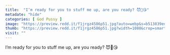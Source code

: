 ```yaml
---
title:  "I’m ready for you to stuff me up, are you ready? 😈🤤😘"
metadate: "hide"
categories: [ God Pussy ]
image: "https://preview.redd.it/f1jrgz4586p51.jpg?auto=webp&s=b513839eda0cd72ceae63d138297756decfd2eec"
thumb: "https://preview.redd.it/f1jrgz4586p51.jpg?width=1080&crop=smart&auto=webp&s=cb6500f5ac8f2742c29de13360af578d244b9f0c"
visit: ""
---
```

I’m ready for you to stuff me up, are you ready? 😈🤤😘
